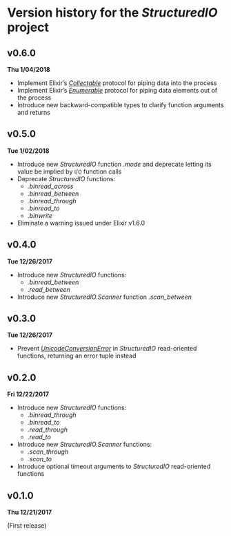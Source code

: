 # Version history for the *StructuredIO* project

## v0.6.0

**Thu 1/04/2018**

* Implement Elixir’s [*Collectable*][HexDocs-Elixir-Collectable]
  protocol for piping data into the process
* Implement Elixir’s [*Enumerable*][HexDocs-Elixir-Enumerable] protocol for
  piping data elements out of the process
* Introduce new backward-compatible types to clarify function arguments and
  returns

## v0.5.0

**Tue 1/02/2018**

* Introduce new *StructuredIO* function *.mode* and deprecate letting its value
  be implied by <small>I</small>/<small>O</small> function calls
* Deprecate *StructuredIO* functions:
  - *.binread_across*
  - *.binread_between*
  - *.binread_through*
  - *.binread_to*
  - *.binwrite*
* Eliminate a warning issued under Elixir v1.6.0

## v0.4.0

**Tue 12/26/2017**

* Introduce new *StructuredIO* functions:
  - *.binread_between*
  - *.read_between*
* Introduce new *StructuredIO.Scanner* function *.scan_between*

## v0.3.0

**Tue 12/26/2017**

* Prevent [*UnicodeConversionError*][HexDocs-Elixir-UnicodeConversionError] in
  *StructuredIO* read-oriented functions, returning an error tuple instead

## v0.2.0

**Fri 12/22/2017**

* Introduce new *StructuredIO* functions:
  - *.binread_through*
  - *.binread_to*
  - *.read_through*
  - *.read_to*
* Introduce new *StructuredIO.Scanner* functions:
  - *.scan_through*
  - *.scan_to*
* Introduce optional timeout arguments to *StructuredIO* read-oriented functions

## v0.1.0

**Thu 12/21/2017**

(First release)

[HexDocs-Elixir-Collectable]:            https://hexdocs.pm/elixir/Collectable.html            "Elixir’s ‘Collectable’ protocol at HexDocs"
[HexDocs-Elixir-Enumerable]:             https://hexdocs.pm/elixir/Enumerable.html             "Elixir’s ‘Enumerable’ protocol at HexDocs"
[HexDocs-Elixir-UnicodeConversionError]: https://hexdocs.pm/elixir/UnicodeConversionError.html "Elixir’s ‘UnicodeConversionError’ exception at HexDocs"
